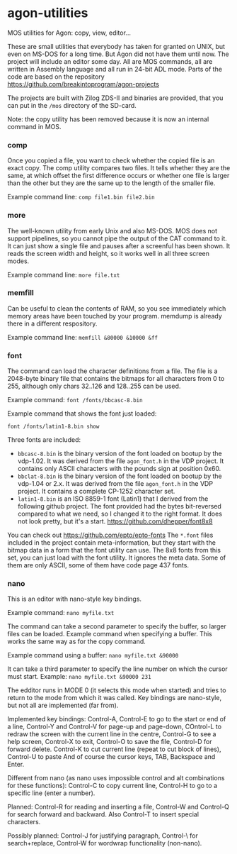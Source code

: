 # agon-utilities
MOS utilities for Agon: copy, view, editor...

These are small utilities that everybody has taken for granted on UNIX, but even on MS-DOS for a long time. But Agon did not have them until now.
The project will include an editor some day. All are MOS commands, all are written in Assembly language and all run in 24-bit ADL mode.
Parts of the code are based on the repository https://github.com/breakintoprogram/agon-projects

The projects are built with Zilog ZDS-II and binaries are provided, that you can put in the `/mos` directory
of the SD-card.

Note: the copy utility has been removed because it is now an internal command in MOS.

### comp

Once you copied a file, you want to check whether the copied file is an exact copy. The comp utility compares two files. It tells whether they are the same,
at which offset the first difference occurs or whether one file is larger than the other but they are the same up to the length of the smaller file.

Example command line: `comp file1.bin file2.bin`

### more

The well-known utility from early Unix and also MS-DOS. MOS does not support pipelines, so you cannot pipe the output of the CAT command to it. It can just show
a single file and pauses after a screenful has been shown. It reads the screen width and height, so it works well in all three screen modes.

Example command line: `more file.txt`

### memfill

Can be useful to clean the contents of RAM, so you see immediately which memory areas have been touched by your program. memdump is already there in a different respository.

Example command line: `memfill &80000 &10000 &ff`

### font

The command can load the character definitions from a file. The file is a 2048-byte binary file that contains the bitmaps for all characters from 0 to 255, 
although only chars 32..126 and 128..255 can be used.

Example command: `font /fonts/bbcasc-8.bin`

Example command that shows the font just loaded: 

`font /fonts/latin1-8.bin show`

Three fonts are included: 
- `bbcasc-8.bin` is the binary version of the font loaded on bootup by the vdp-1.02. It was derived from the file `agon_font.h`
 in the VDP project. It contains only ASCII characters with the pounds sign at position 0x60.
- `bbclat-8.bin` is the binary version of the font loaded on bootup by the vdp-1.04 or 2.x. It was derived from the file `agon_font.h`
 in the VDP project. It contains a complete CP-1252 character set.
- `latin1-8.bin` is an ISO 8859-1 font (Latin1) that I derived from the following github project. The font provided had
 the bytes bit-reversed compared to what we need, so I changed it to the right format. It does not look pretty, but it's a start.
https://github.com/dhepper/font8x8

You can check out https://github.com/epto/epto-fonts
The `*.font` files included in the project contain meta-information, but they start with the bitmap data in a form that the font utility can use.
The 8x8 fonts from this set, you can just load with the font utility. It ignores the meta data. Some of them are only ASCII, some of them have code page 437 fonts.

### nano

This is an editor with nano-style key bindings.

Example command: `nano myfile.txt`

The command can take a second parameter to specify the buffer, so larger files can be loaded.
Example command when specifying a buffer. This works the same way as for the copy command.

Example command using a buffer:
`nano myfile.txt &90000`

It can take a third parameter to specify the line number on which the cursor must start. Example:
`nano myfile.txt &90000 231`

The edditor runs in MODE 0 (it selects this mode when started) and tries to return to the mode from which it was called.
Key bindings are nano-style, but not all are implemented (far from).

Implemented key bindings: Control-A, Control-E to go to the start or end of a line, Control-Y and Control-V for page-up and
page-down, COntrol-L to redraw the screen with the current line in the centre, Control-G to see a help screen, Control-X to exit, Control-O to save the file, 
Control-D for forward delete. Control-K to cut current line (repeat to cut block of lines), Control-U to paste
And of course the cursor keys, TAB, Backspace and Enter.

Different from nano (as nano uses impossible control and alt combinations for these functions): Control-C to copy current line,
Control-H to go to a specific line (enter a number).

Planned: Control-R for reading and inserting a file, Control-W and Control-Q
for search forward and backward. Also Control-T to insert special characters.

Possibly planned: Control-J for justifying paragraph, Control-\ for search+replace, Control-W for wordwrap functionality (non-nano).

 
